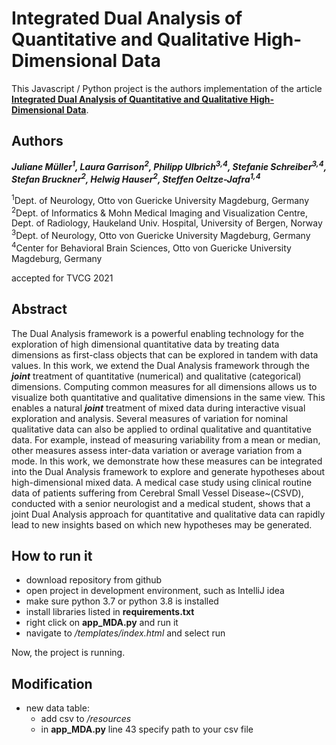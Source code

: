 # Integrated Dual Analysis of Quantitative and Qualitative High-Dimensional Data
This Javascript / Python project is the authors implementation of the article **[Integrated Dual Analysis of Quantitative and Qualitative High-Dimensional Data](https://github.com/JulianeMu/IntegratedDualAnalysisAproach_MDA/blob/master/paper/TVCG2020_IntegratedDualAnalysisOfQuanitativeAndQualitativeHigh_DimensionalData.pdf)**.

## Authors
***Juliane Müller<sup>1</sup>, Laura Garrison<sup>2</sup>, Philipp Ulbrich<sup>3,4</sup>, Stefanie Schreiber<sup>3,4</sup>, Stefan Bruckner<sup>2</sup>, Helwig Hauser<sup>2</sup>, Steffen Oeltze-Jafra<sup>1,4</sup>***

<sup>1</sup>Dept. of Neurology, Otto von Guericke University Magdeburg, Germany \
<sup>2</sup>Dept. of Informatics \& Mohn Medical Imaging and Visualization Centre, Dept. of Radiology, Haukeland Univ. Hospital, University of Bergen, Norway \
<sup>3</sup>Dept. of Neurology, Otto von Guericke University Magdeburg, Germany\
<sup>4</sup>Center for Behavioral Brain Sciences, Otto von Guericke University Magdeburg, Germany

accepted for TVCG 2021

## Abstract
The Dual Analysis framework is a powerful enabling technology for the exploration of high dimensional quantitative data by treating data dimensions as first-class objects that can be explored in tandem with data values. In this work, we extend the Dual Analysis framework through the ***joint*** treatment of quantitative (numerical) and qualitative (categorical) dimensions. 
Computing common measures for all dimensions allows us to visualize both quantitative and qualitative dimensions in the same view. This enables a natural ***joint*** treatment of mixed data during interactive visual exploration and analysis. Several measures of variation for nominal qualitative data can also be applied to ordinal qualitative and quantitative data. For example, instead of measuring variability from a mean or median, other measures assess inter-data variation or average variation from a mode. In this work, we demonstrate how these measures can be integrated into the Dual Analysis framework to explore and generate hypotheses about high-dimensional mixed data. A medical case study using clinical routine data of patients suffering from Cerebral Small Vessel Disease~(CSVD), conducted with a senior neurologist and a medical student, shows that a joint Dual Analysis approach for quantitative and qualitative data can rapidly lead to new insights based on which new hypotheses may be generated. 

## How to run it
- download repository from github
- open project in development environment, such as IntelliJ idea
- make sure python 3.7 or python 3.8 is installed
- install libraries listed in **requirements.txt**
- right click on **app_MDA.py** and run it
- navigate to */templates/index.html* and select run

Now, the project is running.


## Modification
- new data table: 
    - add csv to */resources*
    - in **app_MDA.py** line 43 specify path to your csv file
